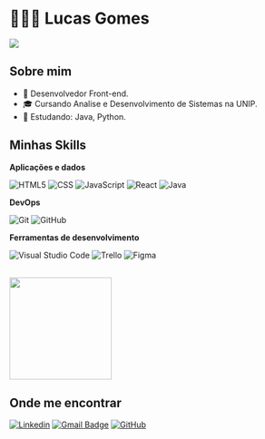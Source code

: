 # 👩🏻‍💻 Lucas Gomes

![](https://komarev.com/ghpvc/?username=lucasgomes18&color=006bed)

## Sobre mim

- 💼 Desenvolvedor Front-end.
- 🎓 Cursando Analise e Desenvolvimento de Sistemas na UNIP.
- 🌱 Estudando: Java, Python.

## Minhas Skills

**Aplicações e dados**

![HTML5](https://img.shields.io/badge/-HTML5-333333?style=flat&logo=HTML5)
![CSS](https://img.shields.io/badge/-CSS-333333?style=flat&logo=CSS3&logoColor=1572B6)
![JavaScript](https://img.shields.io/badge/-JavaScript-333333?style=flat&logo=javascript)
![React](https://img.shields.io/badge/-React-333333?style=flat&logo=react)
![Java](https://img.shields.io/badge/-Java-333333?style=flat&logo=Java&logoColor=007396)

**DevOps**

![Git](https://img.shields.io/badge/-Git-333333?style=flat&logo=git)
![GitHub](https://img.shields.io/badge/-GitHub-333333?style=flat&logo=github)

**Ferramentas de desenvolvimento**

![Visual Studio Code](https://img.shields.io/badge/-Visual%20Studio%20Code-333333?style=flat&logo=visual-studio-code&logoColor=007ACC)
![Trello](https://img.shields.io/badge/-Trello-333333?style=flat&logo=trello&logoColor=007ACC)
![Figma](https://img.shields.io/badge/-Figma-333333?style=flat&logo=figma&logoColor=007ACC)

<br/>

<a href="https://github.com/lucasgomes18" title="Perfil de Lucas Gomes">
  <img height="180em" src="https://github-readme-stats.vercel.app/api?username=lucasgomes18&theme=dracula&show_icons=true" />
</a>

## Onde me encontrar

[![Linkedin](https://img.shields.io/badge/-lucasgomes18-blue?style=flat-square&logo=Linkedin&logoColor=white&link=https://www.linkedin.com/in/lucasgomes18/)](https://www.linkedin.com/in/lucasgomes18/)
[![Gmail Badge](https://img.shields.io/badge/-techlucasgomes@gmail.com-006bed?style=flat-square&logo=Gmail&logoColor=white&link=mailto:techlucasgomes@gmail.com)](techlucasgomes@gmail.com)
[![GitHub](https://img.shields.io/github/followers/lucasgomes18?label=follow&style=social)](https://github.com/lucasgomes18/)

